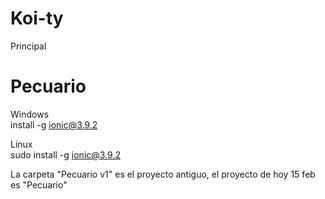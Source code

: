 # Koi-ty
Principal
<h1>Pecuario</h1>

Windows <br>
install -g ionic@3.9.2

Linux <br>
sudo install -g ionic@3.9.2

La carpeta "Pecuario v1" es el proyecto antiguo, 
el proyecto de hoy 15 feb es "Pecuario"
